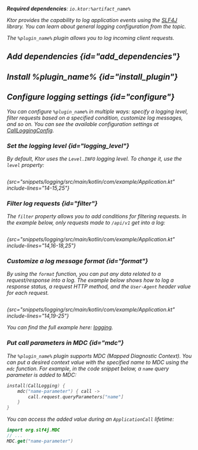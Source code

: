 [//]: # (title: Call logging)

<show-structure for="chapter" depth="2"/>
<primary-label ref="server-plugin"/>

<var name="plugin_name" value="CallLogging"/>
<var name="package_name" value="io.ktor.server.plugins.calllogging"/>
<var name="artifact_name" value="ktor-server-call-logging"/>

<tldr>
<p>
<b>Required dependencies</b>: <code>io.ktor:%artifact_name%</code>
</p>
<var name="example_name" value="logging"/>
<include from="lib.topic" element-id="download_example"/>
<include from="lib.topic" element-id="native_server_not_supported"/>
</tldr>

Ktor provides the capability to log application events using the [SLF4J](http://www.slf4j.org/) library. You can learn
about general logging configuration from the [](server-logging.md) topic.

The `%plugin_name%` plugin allows you to log incoming client requests.

## Add dependencies {id="add_dependencies"}

<include from="lib.topic" element-id="add_ktor_artifact_intro"/>
<include from="lib.topic" element-id="add_ktor_artifact"/>

## Install %plugin_name% {id="install_plugin"}

<include from="lib.topic" element-id="install_plugin"/>

## Configure logging settings {id="configure"}

You can configure `%plugin_name%` in multiple ways: specify a logging level, filter requests based on a specified
condition, customize log messages, and so on. You can see the available configuration settings
at [CallLoggingConfig](https://api.ktor.io/ktor-server/ktor-server-plugins/ktor-server-call-logging/io.ktor.server.plugins.calllogging/-call-logging-config/index.html).

### Set the logging level {id="logging_level"}

By default, Ktor uses the `Level.INFO` logging level. To change it, use the `level` property:

```kotlin
```

{src="snippets/logging/src/main/kotlin/com/example/Application.kt" include-lines="14-15,25"}

### Filter log requests {id="filter"}

The `filter` property allows you to add conditions for filtering requests. In the example below, only requests made
to `/api/v1` get into a log:

```kotlin
```

{src="snippets/logging/src/main/kotlin/com/example/Application.kt" include-lines="14,16-18,25"}

### Customize a log message format {id="format"}

By using the `format` function, you can put any data related to a request/response into a log. The example below shows
how to log a response status, a request HTTP method, and the `User-Agent` header value for each request.

```kotlin
```

{src="snippets/logging/src/main/kotlin/com/example/Application.kt" include-lines="14,19-25"}

You can find the full example
here: [logging](https://github.com/ktorio/ktor-documentation/tree/%ktor_version%/codeSnippets/snippets/logging).

### Put call parameters in MDC {id="mdc"}

The `%plugin_name%` plugin supports MDC (Mapped Diagnostic Context). You can put a desired context value with the
specified name to MDC using the `mdc` function. For example, in the code snippet below, a `name` query parameter is
added to MDC:

```kotlin
install(CallLogging) {
    mdc("name-parameter") { call ->
        call.request.queryParameters["name"]
    }
}
```

You can access the added value during an `ApplicationCall` lifetime:

```kotlin
import org.slf4j.MDC
// ...
MDC.get("name-parameter")
```
